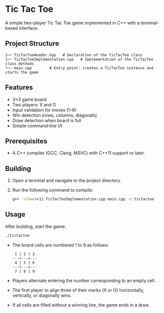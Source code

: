 # Tic Tac Toe

A simple two-player Tic Tac Toe game implemented in C++ with a terminal-based interface.

## Project Structure

```
├── TicTacToeHeader.hpp   # Declaration of the TicTacToe class
├── TicTacToeImplementation.cpp   # Implementation of the TicTacToe class methods
└── main.cpp        # Entry point: creates a TicTacToe instance and starts the game
```  

## Features

- 3×3 game board
- Two players: X and O
- Input validation for moves (1–9)
- Win detection (rows, columns, diagonals)
- Draw detection when board is full
- Simple command‑line UI

## Prerequisites

- A C++ compiler (GCC, Clang, MSVC) with C++11 support or later.

## Building

1. Open a terminal and navigate to the project directory.
2. Run the following command to compile:

   ```bash
   g++ -std=c++11 TicTacToeImplementation.cpp main.cpp -o tictactoe
   ```

## Usage

After building, start the game:

```bash
./tictactoe
```

- The board cells are numbered 1 to 9 as follows:
  
  ```
   1 | 2 | 3
  ---+---+---
   4 | 5 | 6
  ---+---+---
   7 | 8 | 9
  ```

- Players alternate entering the number corresponding to an empty cell.
- The first player to align three of their marks (X or O) horizontally, vertically, or diagonally wins.
- If all cells are filled without a winning line, the game ends in a draw.

